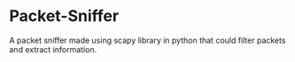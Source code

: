 # Packet-Sniffer
A packet sniffer made using scapy library in python that could filter packets and extract information.
